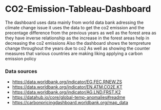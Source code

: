 # CO2-Emission-Tableau-Dashboard
The dashboard uses data mainly from world data bank adressing the climate change issue 
it uses the data to get the co2 emission and the precentage difference from the previous years as well as the forest area as they have inverse relationship as the increase in the forest areas help in decreasing the co2 emissions 
Also the dashboard shows the tempreture change throughout the years due to co2 
As well as showing the counter measures that various countries are making liking applying a carbon emission policy  

### Data sources 
* https://data.worldbank.org/indicator/EG.FEC.RNEW.ZS 
* https://data.worldbank.org/indicator/EN.ATM.CO2E.KT 
* https://data.worldbank.org/indicator/AG.LND.FRST.K2 
* https://datahub.io/core/global-temp-anomalies#readme 
* https://carbonpricingdashboard.worldbank.org/map_data 
